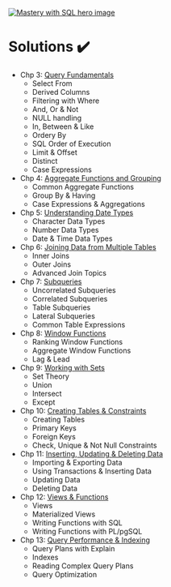 [![Mastery with SQL hero image](https://www.masterywithsql.com/images/mws-hero.svg)](https://www.masterywithsql.com/)

# Solutions ✔️

* Chp 3: [Query Fundamentals](https://github.com/carlcorder/mastery-with-sql-solutions/blob/master/exercises-chp3.md)
  * Select From
  * Derived Columns
  * Filtering with Where
  * And, Or & Not
  * NULL handling
  * In, Between & Like
  * Ordery By
  * SQL Order of Execution
  * Limit & Offset
  * Distinct
  * Case Expressions
* Chp 4: [Aggregate Functions and Grouping](https://github.com/carlcorder/mastery-with-sql-solutions/blob/master/exercises-chp4.md)
  * Common Aggregate Functions
  * Group By & Having
  * Case Expressions & Aggregations
* Chp 5: [Understanding Date Types](https://github.com/carlcorder/mastery-with-sql-solutions/blob/master/exercises-chp5.md)
  * Character Data Types
  * Number Data Types
  * Date & Time Data Types
* Chp 6: [Joining Data from Multiple Tables](https://github.com/carlcorder/mastery-with-sql-solutions/blob/master/exercises-chp6.md)
  * Inner Joins
  * Outer Joins
  * Advanced Join Topics
* Chp 7: [Subqueries](https://github.com/carlcorder/mastery-with-sql-solutions/blob/master/exercises-chp7.md)
  * Uncorrelated Subqueries
  * Correlated Subqueries
  * Table Subqueries
  * Lateral Subqueries
  * Common Table Expressions
* Chp 8: [Window Functions](https://github.com/carlcorder/mastery-with-sql-solutions/blob/master/exercises-chp8.md)
  * Ranking Window Functions
  * Aggregate Window Functions
  * Lag & Lead
* Chp 9: [Working with Sets](https://github.com/carlcorder/mastery-with-sql-solutions/blob/master/exercises-chp9.md)
  * Set Theory
  * Union
  * Intersect
  * Except
* Chp 10: [Creating Tables & Constraints](https://github.com/carlcorder/mastery-with-sql-solutions/blob/master/exercises-chp10.md)
  * Creating Tables
  * Primary Keys
  * Foreign Keys
  * Check, Unique & Not Null Constraints
* Chp 11: [Inserting, Updating & Deleting Data](https://github.com/carlcorder/mastery-with-sql-solutions/blob/master/exercises-chp11.md)
  * Importing & Exporting Data
  * Using Transactions & Inserting Data
  * Updating Data
  * Deleting Data
* Chp 12: [Views & Functions](https://github.com/carlcorder/mastery-with-sql-solutions/blob/master/exercises-chp12.md)
  * Views
  * Materialized Views
  * Writing Functions with SQL
  * Writing Functions with PL/pgSQL
* Chp 13: [Query Performance & Indexing](https://github.com/carlcorder/mastery-with-sql-solutions/blob/master/exercises-chp13.md)
  * Query Plans with Explain
  * Indexes
  * Reading Complex Query Plans
  * Query Optimization
